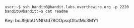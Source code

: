``` Shell
user:~$ ssh bandit0@bandit.labs.overthewire.org -p 2220
bandit0@bandit:~$ cat readme
```

Key:
boJ9jbbUNNfktd78OOpsqOltutMc3MY1
